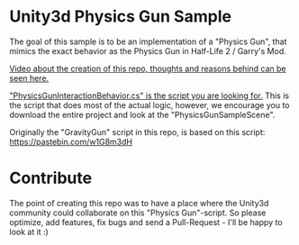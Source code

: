 # Unity3d Physics Gun Sample
The goal of this sample is to be an implementation of a "Physics Gun", that mimics the exact behavior as the Physics Gun in Half-Life 2 / Garry's Mod.

[Video about the creation of this repo, thoughts and reasons behind can be seen here.](https://www.youtube.com/watch?v=HnnhU2hlHkg)

["PhysicsGunInteractionBehavior.cs" is the script you are looking for.](/Assets/_PhysicsGunAssets/Scripts/PhysicsGunInteractionBehavior.cs)
This is the script that does most of the actual logic, however, we encourage you to download the entire project and look at the "PhysicsGunSampleScene". 

Originally the "GravityGun" script in this repo, is based on this script: https://pastebin.com/w1G8m3dH

# Contribute
The point of creating this repo was to have a place where the Unity3d community could collaborate on this "Physics Gun"-script.
So please optimize, add features, fix bugs and send a Pull-Request - I'll be happy to look at it :)
